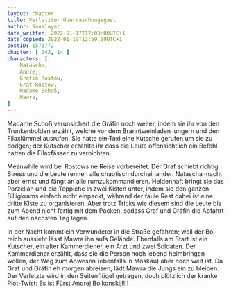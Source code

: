 ```yaml
---
layout: chapter
title: Verletzter Überraschungsgast
author: Sunslayer
date_written: 2022-01-17T17:03:00UTC+1
date_copied: 2022-01-19T12:59:00UTC+1
postID: 1573772
chapter: [ 242, 14 ]
characters: [
    Natascha,
    Andrej,
    Gräfin Rostow,
    Graf Rostow,
    Madame Schoß,
    Mawra,
]
---
```

Madame Schoß verunsichert die Gräfin noch weiter, indem sie ihr von den Trunkenbolden erzählt, welche vor dem Branntweinladen lungern und den Filaxlümmel ausrufen. Sie hatte ~~ein Taxi~~ eine Kutsche gerufen um sie zu dodgen; der Kutscher erzählte ihr dass die Leute offensichtlich ein Befehl hatten die Filaxfässer zu vernichten.

Meanwhile wird bei Rostows ne Reise vorbereitet. Der Graf schiebt richtig Stress und die Leute rennen alle chaotisch durcheinander. Natascha macht aber ernst und fängt an alle rumzukommandieren.
Heldenhaft bringt sie das Porzellan und die Teppiche in zwei Kisten unter, indem sie den ganzen Billigkrams einfach nicht einpackt, während der faule Rest dabei ist eine dritte Kiste zu organisieren. Aber trotz Tricks wie diesem sind die Leute bis zum Abend nicht fertig mit dem Packen, sodass Graf und Gräfin die Abfahrt auf den nächsten Tag legen.

In der Nacht kommt ein Verwundeter in die Straße gefahren; weil der Boi reich aussieht lässt Mawra ihn aufs Gelände. Ebenfalls am Start ist ein Kutscher, ein alter Kammerdiener, ein Arzt und zwei Soldaten. Der Kammerdiener erzählt, dass sie die Person noch lebend heimbringen wollen, der Weg zum Anwesen (ebenfalls in Moskau) aber noch weit ist. Da Graf und Gräfin eh morgen abreisen, lädt Mawra die Jungs ein zu bleiben. Der Verletzte wird in den Seitenflügel getragen, doch plötzlich der kranke Plot-Twist: Es ist Fürst Andrej Bolkonskij!!!! 